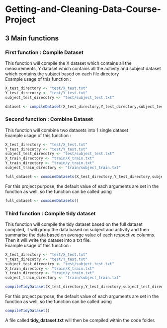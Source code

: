 # Getting-and-Cleaning-Data-Course-Project
## 3 Main functions 
### First function : Compile Dataset
This function will compile the X dataset which contains all the measurements, Y dataset which contains all the activity and subject dataset which contains the subject based on each file directory\
Example usage of this function : 
```R
X_test_directory <- "test/X_test.txt"
Y_test_direcotry <- "test/Y_test.txt"
subject_test_direcotry <- "test/subject_test.txt"

dataset <- compileDataset(X_test_directory,Y_test_directory,subject_test_directory)
```
### Second function : Combine Dataset
This function will combine two datasets into 1 single dataset\
Example usage of this function : 
```R
X_test_directory <- "test/X_test.txt"
Y_test_direcotry <- "test/Y_test.txt"
subject_test_direcotry <- "test/subject_test.txt"
X_train_directory <- "train/X_train.txt"
Y_train_directory <- "train/y_train.txt"
subject_train_directory <- "train/subject_train.txt"

full_dataset <- combineDatasets(X_test_directory,Y_test_directory,subject_test_directory,X_train_directory,Y_train_directory,subject_train_directory)
```
For this project purpose, the default value of each arguments are set in the function as well, so the function can be called using 
```R
full_dataset <- combineDatasets()
```
### Third function : Compile tidy dataset
This function will compile the tidy dataset based on the full dataset compiled, it will group the data based on subject and activity and then summarise the data based on average value of each respective columns. Then it will write the dataset into a txt file.\
Example usage of this function : 
```R
X_test_directory <- "test/X_test.txt"
Y_test_direcotry <- "test/Y_test.txt"
subject_test_direcotry <- "test/subject_test.txt"
X_train_directory <- "train/X_train.txt"
Y_train_directory <- "train/y_train.txt"
subject_train_directory <- "train/subject_train.txt"

compileTidyDataset(X_test_directory,Y_test_directory,subject_test_directory,X_train_directory,Y_train_directory,subject_train_directory)
```
For this project purpose, the default value of each arguments are set in the function as well, so the function can be called using 
```R
compileTidyDataset()
```
A file called **tidy_dataset.txt** will then be compiled within the code folder.
